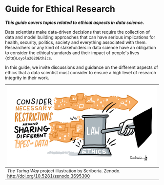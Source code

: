 # Guide for Ethical Research

***This guide covers topics related to ethical aspects in data science.***

Data scientists make data-driven decisions that require the collection of data and model building approaches that can have serious implications for health, security, politics, society and everything associated with them.
Researchers or any kind of stakeholders in data science have an obligation to consider the ethical standards and their impact of people's lives {cite}`Loyola2020Ethics`.

In this guide, we invite discussions and guidance on the different aspects of ethics that a data scientist must consider to ensure a high level of research integrity in their work.

| ![An illustration of a wooden judge hammer labeled with law is hitting a plank labeled with ethics with a quotation "consider necessary restriction around sharing different types of data"](../figures/ethics.jpg) |
| ---------------|
| _The Turing Way_ project illustration by Scriberia. Zenodo. http://doi.org/10.5281/zenodo.3695300 |
